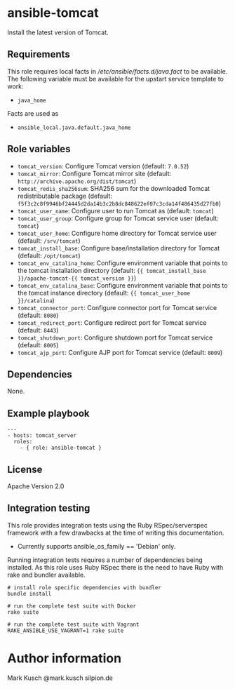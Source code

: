 # ansible-tomcat

Install the latest version of Tomcat.

## Requirements

This role requires local facts in */etc/ansible/facts.d/java.fact*
to be available. The following variable must be available for the
upstart service template to work:

* ``java_home``

Facts are used as

* ``ansible_local.java.default.java_home``

## Role variables

* ``tomcat_version``: Configure Tomcat version (default: ``7.0.52``)
* ``tomcat_mirror``: Configure Tomcat mirror site (default: ``http://archive.apache.org/dist/tomcat``)
* ``tomcat_redis_sha256sum``: SHA256 sum for the downloaded Tomcat redistributable package (default: ``f5f3c2c8f9946bf24445d2da14b3c2b8dc848622ef07c3cda14f486435d27fb0``)
* ``tomcat_user_name``: Configure user to run Tomcat as (default: ``tomcat``)
* ``tomcat_user_group``: Configure group for Tomcat service user (default: ``tomcat``)
* ``tomcat_user_home``: Configure home directory for Tomcat service user (default: ``/srv/tomcat``)
* ``tomcat_install_base``: Configure base/installation directory for Tomcat (default: ``/opt/tomcat``)
* ``tomcat_env_catalina_home``: Configure environment variable that points to the tomcat installation directory (default: ``{{ tomcat_install_base }}/apache-tomcat-{{ tomcat_version }}``)
* ``tomcat_env_catalina_base``: Configure environment variable that points to the tomcat instance directory (default: ``{{ tomcat_user_home }}/catalina``)
* ``tomcat_connector_port``: Configure connector port for Tomcat service (default: ``8080``)
* ``tomcat_redirect_port``: Configure redirect port for Tomcat service (default: ``8443``)
* ``tomcat_shutdown_port``: Configure shutdown port for Tomcat service (default: ``8005``)
* ``tomcat_ajp_port``: Configure AJP port for Tomcat service (default: ``8009``)

## Dependencies

None.

## Example playbook

    ---
    - hosts: tomcat_server
      roles:
        - { role: ansible-tomcat }

## License

Apache Version 2.0

## Integration testing

This role provides integration tests using the Ruby RSpec/serverspec framework
with a few drawbacks at the time of writing this documentation.

- Currently supports ansible_os_family == 'Debian' only.

Running integration tests requires a number of dependencies being
installed. As this role uses Ruby RSpec there is the need to have
Ruby with rake and bundler available.

    # install role specific dependencies with bundler
    bundle install

<!-- -->

    # run the complete test suite with Docker
    rake suite

<!-- -->

    # run the complete test suite with Vagrant
    RAKE_ANSIBLE_USE_VAGRANT=1 rake suite

# Author information

Mark Kusch @mark.kusch silpion.de


<!-- vim: set ts=4 sw=4 et nofen: -->
